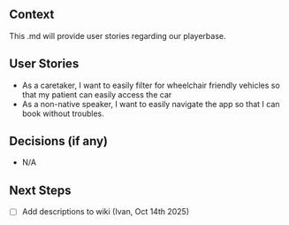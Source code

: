 ## Context
This .md will provide user stories regarding our playerbase.
## User Stories
- As a caretaker, I want to easily filter for wheelchair friendly vehicles so that my patient can easily access the car
- ​​As a non-native speaker, I want to easily navigate the app so that I can book without troubles.
## Decisions (if any)
- N/A
## Next Steps
- [ ] Add descriptions to wiki (Ivan, Oct 14th 2025)
